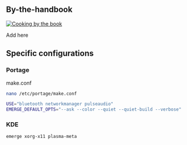 ## By-the-handbook

[![Cooking by the book](https://i.ytimg.com/vi/2PNeNGd50pk/maxresdefault.jpg)](https://www.youtube.com/watch?v=K5tVbVu9Mkg)

Add here

## Specific configurations

### Portage

make.conf
```bash
nano /etc/portage/make.conf

USE="bluetooth networkmanager pulseaudio"
EMERGE_DEFAULT_OPTS="--ask --color --quiet --quiet-build --verbose"
```


### KDE
```bash
emerge xorg-x11 plasma-meta
```
